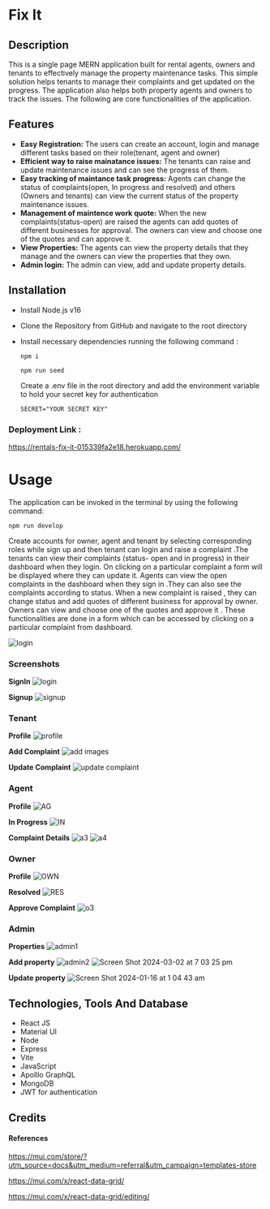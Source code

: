 # Fix It

## Description

This is a single page MERN application built for rental agents, owners and tenants to effectively manage the property maintenance tasks. This simple solution helps tenants to manage their complaints and get updated on the progress. The application also helps both property agents and owners to track the issues. The following are core functionalities of the application.

## Features

- **Easy Registration:** The users can create an account, login and manage different tasks based on their role(tenant, agent and owner)
- **Efficient way to raise mainatance issues:** The tenants can raise and update maintenance issues and can see the progress of them.
- **Easy tracking of maintance task progress:** Agents can change the status of complaints(open, In progress and resolved) and others (Owners and tenants) can view the current status of the property maintenance issues.
- **Management of maintence work quote:** When the new complaints(status-open) are raised the agents can add quotes of different businesses for approval. The owners can view and choose one of the quotes and can approve it.
- **View Properties:** The agents can view the property details that they manage and the owners can view the properties that they own.
- **Admin login:** The admin can view, add and update property details.

## Installation

- Install Node.js v16
- Clone the Repository from GitHub and navigate to the root directory
- Install necessary dependencies running the following command :

  ```
  npm i
  ```

  ```
  npm run seed
  ```

  Create a .env file in the root directory and add the environment variable to hold your secret key for authentication

  ```
  SECRET="YOUR SECRET KEY"
  ```

### Deployment Link :

https://rentals-fix-it-015339fa2e18.herokuapp.com/

# Usage

The application can be invoked in the terminal by using the following command:

```
npm run develop
```

Create accounts for owner, agent and tenant by selecting corresponding roles while sign up and then tenant can login and raise a complaint .The tenants can view their complaints (status- open and in progress) in their dashboard when they login. On clicking on a particular complaint a form will be displayed where they can update it. Agents can view the open complaints in the dashboard when they sign in .They can also see the complaints according to status. When a new complaint is raised , they can change status and add quotes of different business for approval by owner. Owners can view and choose one of the quotes and approve it . These functionalities are done in a form which can be accessed by clicking on a particular complaint from dashboard.

![login](./client/public/images/fixit.gif)

### Screenshots

**SignIn**
![login](https://github.com/shimna-puthanayil/fix-it/assets/132061805/d326bc45-3734-4f33-8a79-29a6b10474d3)

**Signup**
![signup](https://github.com/shimna-puthanayil/fix-it/assets/132061805/49f493f8-55d7-4ba4-881a-0ee5416bf210)

### Tenant

**Profile**
![profile](https://github.com/shimna-puthanayil/fix-it/assets/132061805/c42dc019-4b02-4361-84fc-b748110d7d40)

**Add Complaint**
![add images](https://github.com/shimna-puthanayil/fix-it/assets/132061805/19c065f5-227b-4e0c-acd8-e59e743446be)

**Update Complaint**
![update complaint](https://github.com/shimna-puthanayil/fix-it/assets/132061805/dfe89a52-6043-4126-9f06-70ac623b03cc)

### Agent

**Profile**
![AG](https://github.com/shimna-puthanayil/fix-it/assets/132061805/e78ba917-3b27-45c4-9067-b9208ca31b8a)

**In Progress**
![IN](https://github.com/shimna-puthanayil/fix-it/assets/132061805/186e8027-466a-4990-86ca-15644b16d0c4)


**Complaint Details**
![a3](https://github.com/shimna-puthanayil/fix-it/assets/132061805/b07a2e84-645b-4ac5-9d72-8f101a6f6b52)
![a4](https://github.com/shimna-puthanayil/fix-it/assets/132061805/af84ce71-8c14-4f8e-8d9b-43ba6e21c7f4)

### Owner

**Profile**
![OWN](https://github.com/shimna-puthanayil/fix-it/assets/132061805/1f538550-abf2-4708-9c24-142554a6d4f6)

**Resolved**
![RES](https://github.com/shimna-puthanayil/fix-it/assets/132061805/1b2d4783-8145-4642-a3ff-2a9360afad5f)

**Approve Complaint**
![o3](https://github.com/shimna-puthanayil/fix-it/assets/132061805/d0a7217b-f1d6-47d3-97af-d3e85eb4e108)

### Admin

**Properties**
![admin1](https://github.com/shimna-puthanayil/fix-it/assets/132061805/74799810-9308-4207-b8a3-077858fb5ca6)

**Add property**
![admin2](https://github.com/shimna-puthanayil/fix-it/assets/132061805/5b3dc632-b913-4683-aa61-e6e4464cbeaa)
![Screen Shot 2024-03-02 at 7 03 25 pm](https://github.com/shimna-puthanayil/fix-it/assets/132061805/e974b04a-d913-47d5-8a02-edc9af831e9c)

**Update property**
![Screen Shot 2024-01-16 at 1 04 43 am](https://github.com/shimna-puthanayil/fix-it/assets/132061805/ca0aa271-b1ad-4318-9cec-bb2ed9fae214)

## Technologies, Tools And Database

- React JS
- Material UI
- Node
- Express
- Vite
- JavaScript
- Apolllo GraphQL
- MongoDB
- JWT for authentication

## Credits

#### References

https://mui.com/store/?utm_source=docs&utm_medium=referral&utm_campaign=templates-store

https://mui.com/x/react-data-grid/

https://mui.com/x/react-data-grid/editing/
